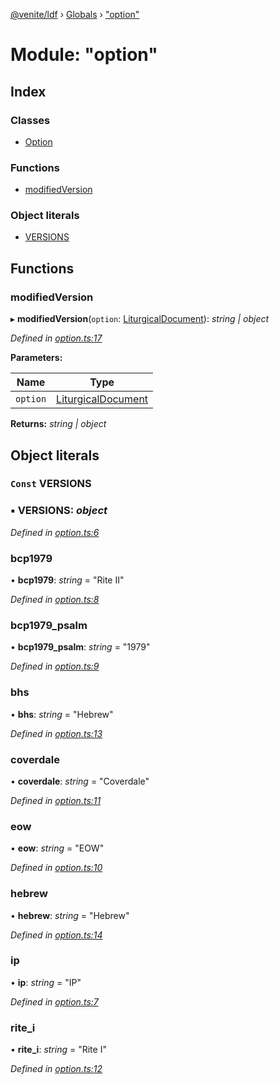 [@venite/ldf](../README.md) › [Globals](../globals.md) › ["option"](_option_.md)

# Module: "option"

## Index

### Classes

* [Option](../classes/_option_.option.md)

### Functions

* [modifiedVersion](_option_.md#modifiedversion)

### Object literals

* [VERSIONS](_option_.md#const-versions)

## Functions

###  modifiedVersion

▸ **modifiedVersion**(`option`: [LiturgicalDocument](../classes/_liturgical_document_.liturgicaldocument.md)): *string | object*

*Defined in [option.ts:17](https://github.com/gbj/venite/blob/20cc7e5e/ldf/src/option.ts#L17)*

**Parameters:**

Name | Type |
------ | ------ |
`option` | [LiturgicalDocument](../classes/_liturgical_document_.liturgicaldocument.md) |

**Returns:** *string | object*

## Object literals

### `Const` VERSIONS

### ▪ **VERSIONS**: *object*

*Defined in [option.ts:6](https://github.com/gbj/venite/blob/20cc7e5e/ldf/src/option.ts#L6)*

###  bcp1979

• **bcp1979**: *string* = "Rite II"

*Defined in [option.ts:8](https://github.com/gbj/venite/blob/20cc7e5e/ldf/src/option.ts#L8)*

###  bcp1979_psalm

• **bcp1979_psalm**: *string* = "1979"

*Defined in [option.ts:9](https://github.com/gbj/venite/blob/20cc7e5e/ldf/src/option.ts#L9)*

###  bhs

• **bhs**: *string* = "Hebrew"

*Defined in [option.ts:13](https://github.com/gbj/venite/blob/20cc7e5e/ldf/src/option.ts#L13)*

###  coverdale

• **coverdale**: *string* = "Coverdale"

*Defined in [option.ts:11](https://github.com/gbj/venite/blob/20cc7e5e/ldf/src/option.ts#L11)*

###  eow

• **eow**: *string* = "EOW"

*Defined in [option.ts:10](https://github.com/gbj/venite/blob/20cc7e5e/ldf/src/option.ts#L10)*

###  hebrew

• **hebrew**: *string* = "Hebrew"

*Defined in [option.ts:14](https://github.com/gbj/venite/blob/20cc7e5e/ldf/src/option.ts#L14)*

###  ip

• **ip**: *string* = "IP"

*Defined in [option.ts:7](https://github.com/gbj/venite/blob/20cc7e5e/ldf/src/option.ts#L7)*

###  rite_i

• **rite_i**: *string* = "Rite I"

*Defined in [option.ts:12](https://github.com/gbj/venite/blob/20cc7e5e/ldf/src/option.ts#L12)*

